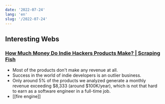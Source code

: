 ```yaml
---
date: '2022-07-24'
lang: 'en'
slug: '/2022-07-24'
---
```


## Interesting Webs

### [How Much Money Do Indie Hackers Products Make? | Scraping Fish](https://scrapingfish.com/blog/indie-hackers-revenue)

- Most of the products don't make any revenue at all.
- Success in the world of indie developers is an outlier business.
- Only around 5% of the products we analyzed generate a monthly revenue exceeding $8,333 (around $100K/year), which is not that hard to earn as a software engineer in a full-time job.
- [[fire engine]]
